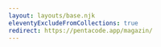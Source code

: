 ```yaml
---
layout: layouts/base.njk
eleventyExcludeFromCollections: true
redirect: https://pentacode.app/magazin/
---
```

